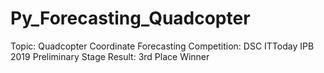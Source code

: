 # Py_Forecasting_Quadcopter

Topic: Quadcopter Coordinate Forecasting
Competition: DSC ITToday IPB 2019 Preliminary Stage
Result: 3rd Place Winner
